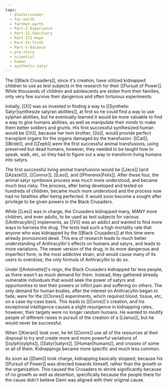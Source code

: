 ```yaml
---
tags:
  - blackcrusader
  - far-earth
  - farther-earth
  - Part-I-Experience
  - Part-II-Sanctuary
  - Part-III-Hope
  - Part-IV-Truth
  - Part-V-Balance
  - pre-story
  - scientist
  - human
  - synthetic-satyr
---
```

The [[Black Crusaders]], since it's creation, have utilized kidnapped children to use as test subjects in the research for their [[Pursuit of Power]]. While thousands of children and adolescents are stolen from their families, only very few survive their dangerous and often torturous experiments. 

Initially, [[X]] was so invested in finding a way to [[Synthetic Satyr|synthesize satyran abilities]], at first so he could find a way to use sylphan abilities, but he eventually learned it would be more valuable to find a way to give humans abilities, as well as manipulate their minds to make them better soldiers and grunts. His first successful synthesized human would be [[Vi]], because her twin brother, [[Io]], would provide perfect transplant organs for the organs damaged by the transfusion. [[Cat]], [[Birde]], and [[Zeph]] were the first successful animal transfusions, using preserved but dead humans, however, they needed to be taught how to speak, walk, etc, so they had to figure out a way to transform living humans into satyrs. 

The first successful living animal transfusions would be [[Jace]] (and [[Azazel]]), [[Connor]], [[Leo]], and [[Pherenix|Felix]]. After these four, the animal satyr symbiosis process was much more understood, and became much less risky. The process, after being developed and tested on hundreds of children, became much more understood and the process now had no fatalities after being perfected. It would soon become a sought after privilege to be given powers in the Black Crusaders.

While [[Lee]] was in charge, the Crusaders kidnapped many, MANY more children, and even adults, to be used as test subjects for various [[Anthracyllin]] implements, as [[Vi]] was an addict and wanted to find more ways to harness the drug. The tests had such a high mortality rate that anyone who was kidnapped by the [[Black Crusaders]] at this time were already pronounced dead. This era of research leads to much better understanding of Anthracyllin's effects on humans and satyrs, and leads to more variations. The newer version of the drug, in its more dangerous and imperfect form, is the most addictive strain, and would cause many of its users to overdose, the only formula of Anthracyllin to do so.

Under [[Antoinette]]'s reign, the Black Crusaders kidnapped far less people, as there wasn't as much demand for them. Instead, they gathered already vulnerable individuals that would seek the power of satyrs and opportunities to test their powers or inflict pain and suffering on others. The only demand for human bodies, after the interest on Anthracyllin began to fade, were for the [[Clones]] experiments, which required blood, tissue, etc, on a case-by-case basis. This leads to [[Conre]]'s creation, and his exceptional intelligence causes a slight resurgence in kidnapping rates, however, their targets were no longer random humans. He wanted to modify people of different raises in pursuit of the creation of a [[Janus]], but he would never be successful.

When [[Kieran]] took over, he let [[Conre]] use all of the resources at their disposal to try and create more and more powerful variations of [[sylph|sylphs]], [[Satyr|satyrs]], [[Human|humans]], and crosses of some or all of them. Kidnappings became more specific and much less common.

As soon as [[Dami]] took charge, kidnapping basically stopped, because his [[Pursuit of Power]] was directed towards himself, rather than the growth or the organization. This caused the Crusaders to shrink significantly because of no growth as well as desertion, specifically because the people there for the cause didn't believe Dami was aligned with their original cause.